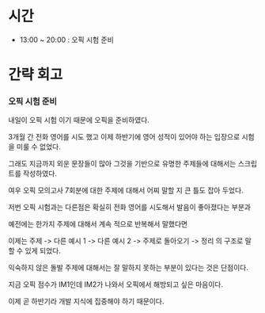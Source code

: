 # 시간
- 13:00 ~ 20:00 : 오픽 시험 준비 

# 간략 회고

### 오픽 시험 준비

내일이 오픽 시험 이기 때문에 오픽을 준비하였다.

3개월 간 전화 영어를 시도 했고 이제 하반기에 영어 성적이 있어야 하는 입장으로 시험을 미룰 수 없었다.

그래도 지금까지 외운 문장들이 많아 그것을 기반으로 유명한 주제들에 대해서는 스크립트를 작성하였다.

여우 오픽 모의고사 7회분에 대한 주제에 대해서 어찌 말할 지 큰 틀도 잡아 두었다.

저번 오픽 시험과는 다른점은 확실히 전화 영어를 시도해서 발음이 좋아졌다는 부분과

예전에는 한가지 주제에 대해서 계속 적으로 반복해서 말했다면

이제는 주제 -> 다른 예시 1 -> 다른 예시 2 -> 주제로 돌아오기 -> 정리 의 구조로 말할 수 있게 되었다.

익숙하지 않은 돌발 주제에 대해서는 잘 말하지 못하는 부분이 있다는 것은 단점이다.

지금 오픽 점수가 IM1인데 IM2가 나와서 오픽에서 해방되고 싶은 마음이다.

이제 곧 하반기라 개발 지식에 집중해야 하기 때문이다.
